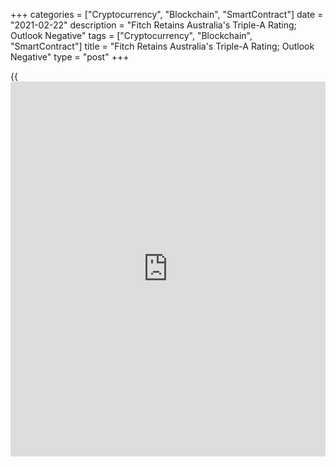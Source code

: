 +++
categories = ["Cryptocurrency", "Blockchain", "SmartContract"]
date = "2021-02-22"
description = "Fitch Retains Australia's Triple-A Rating; Outlook Negative"
tags = ["Cryptocurrency", "Blockchain", "SmartContract"]
title = "Fitch Retains Australia's Triple-A Rating; Outlook Negative"
type = "post"
+++

{{<iframe id="large-banner" src="https://www.bounty.group/#slide=13.0" width="100%" height="600" scrolling="no" style="border: 0px solid rgb(216, 221, 230); border-radius: 3px;">}}

Fitch Ratings maintained Australia's sovereign ratings at 'AAA' citing
strong institutions and effective [policy](https://www.fintechee.com/policy/) framework.

However, Fitch said the 'negative' outlook on ratings reflects
uncertainty around the medium-term debt trajectory following the
significant rise in public debt/GDP caused by the response to the
pandemic.

The [economy][1] is estimated to shrink 2.8 percent in 2020 compared to
'AAA' median contraction of 3.8 percent. The economy is projected to
expand by 3.8 percent in 2021 and 2.7 percent in 2022.

The effective fiscal and monetary response has helped the economy to
withstand the economic shock caused by the pandemic, the agency
observed.

Due to government's fiscal stimulus measures, the general government
deficit is expected to widen to 12.7 percent of GDP in the fiscal year
ending June 2021. The general government deficit is forecast to fall to
a still-high 6.4 percent of GDP in FY22, Fitch said.

For comments and feedback [contact](https://www.playgroundfx.com/contact/): editorial@rtt[news](https://www.letsplayfx.com/blog/forex-news-website/).com

[Economic News][1]

 **What parts of the world are seeing the best (and worst) economic
performances lately? Click[here][2] to check out our [Econ Scorecard][2]
and find out! See up-to-the-moment [ranking](https://www.playgroundfx.com/blog/crypto-exchange-ranking/)s for the best and worst
performers in [GDP][3], [unemployment rate][4], [inflation][2] and much
more.**

   1. www.rtt[news](https://www.letsplayfx.com/blog/forex-news-website/).com/Content/EconomicNews.aspx
   2. www.rtt[news](https://www.letsplayfx.com/blog/forex-news-website/).com/economic-scorecard/world-rank/CPI/highest-performance.aspx
   3. www.rtt[news](https://www.letsplayfx.com/blog/forex-news-website/).com/economic-scorecard/world-rank/GDP/highest-performance.aspx
   4. www.rtt[news](https://www.letsplayfx.com/blog/forex-news-website/).com/economic-scorecard/world-rank/unemployment-rate/lowest-performance.aspx